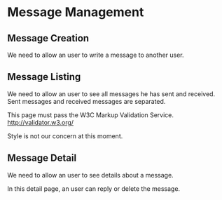 Message Management
==================

Message Creation
-----------------
We need to allow an user to write a message to another user.

Message Listing
---------------
We need to allow an user to see all messages he has sent and received. Sent
messages and received messages are separated.

This page must pass the W3C Markup Validation Service. http://validator.w3.org/

Style is not our concern at this moment.

Message Detail
--------------
We need to allow an user to see details about a message.

In this detail page, an user can reply or delete the message.
